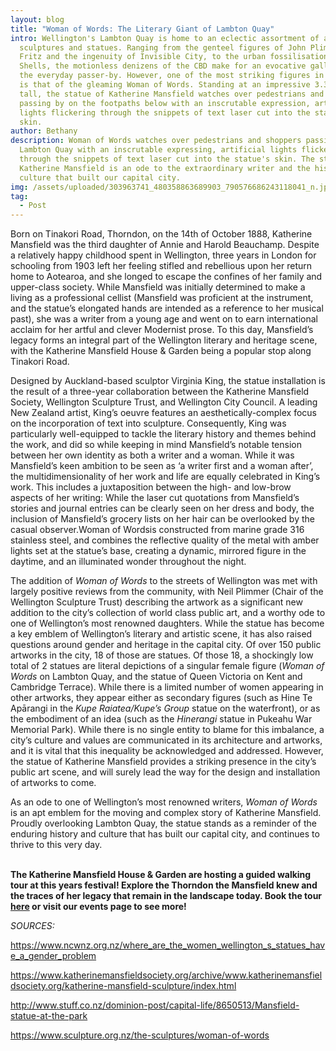 ```yaml
---
layout: blog
title: "Woman of Words: The Literary Giant of Lambton Quay"
intro: Wellington's Lambton Quay is home to an eclectic assortment of art,
  sculptures and statues. Ranging from the genteel figures of John Plimmer and
  Fritz and the ingenuity of Invisible City, to the urban fossilisation of
  Shells, the motionless denizens of the CBD make for an evocative gallery for
  the everyday passer-by. However, one of the most striking figures in the city
  is that of the gleaming Woman of Words. Standing at an impressive 3.3 metres
  tall, the statue of Katherine Mansfield watches over pedestrians and shoppers
  passing by on the footpaths below with an inscrutable expression, artificial
  lights flickering through the snippets of text laser cut into the statue’s
  skin.
author: Bethany
description: Woman of Words watches over pedestrians and shoppers passing by on
  Lambton Quay with an inscrutable expressing, artificial lights flickering
  through the snippets of text laser cut into the statue's skin. The statute of
  Katherine Mansfield is an ode to the extraordinary writer and the history and
  culture that built our capital city.
img: /assets/uploaded/303963741_480358863689903_790576686243118041_n.jpg
tag:
  - Post
---
```

Born on Tinakori Road, Thorndon, on the 14th of October 1888, Katherine Mansfield was the third daughter of Annie and Harold Beauchamp. Despite a relatively happy childhood spent in Wellington, three years in London for schooling from 1903 left her feeling stifled and rebellious upon her return home to Aotearoa, and she longed to escape the confines of her family and upper-class society. While Mansfield was initially determined to make a living as a professional cellist (Mansfield was proficient at the instrument, and the statue’s elongated hands are intended as a reference to her musical past), she was a writer from a young age and went on to earn international acclaim for her artful and clever Modernist prose. To this day, Mansfield’s legacy forms an integral part of the Wellington literary and heritage scene, with the Katherine Mansfield House & Garden being a popular stop along Tinakori Road.



Designed by Auckland-based sculptor Virginia King, the statue installation is the result of a three-year collaboration between the Katherine Mansfield Society, Wellington Sculpture Trust, and Wellington City Council. A leading New Zealand artist, King’s oeuvre features an aesthetically-complex focus on the incorporation of text into sculpture. Consequently, King was particularly well-equipped to tackle the literary history and themes behind the work, and did so while keeping in mind Mansfield’s notable tension between her own identity as both a writer and a woman. While it was Mansfield’s keen ambition to be seen as ‘a writer first and a woman after’, the multidimensionality of her work and life are equally celebrated in King’s work. This includes a juxtaposition between the high- and low-brow aspects of her writing: While the laser cut quotations from Mansfield’s stories and journal entries can be clearly seen on her dress and body, the inclusion of Mansfield’s grocery lists on her hair can be overlooked by the casual observer.Woman of Wordsis constructed from marine grade 316 stainless steel, and combines the reflective quality of the metal with amber lights set at the statue’s base, creating a dynamic, mirrored figure in the daytime, and an illuminated wonder throughout the night.



The addition of *Woman of Words* to the streets of Wellington was met with largely positive reviews from the community, with Neil Plimmer (Chair of the Wellington Sculpture Trust) describing the artwork as a significant new addition to the city’s collection of world class public art, and a worthy ode to one of Wellington’s most renowned daughters. While the statue has become a key emblem of Wellington’s literary and artistic scene, it has also raised questions around gender and heritage in the capital city. Of over 150 public artworks in the city, 18 of those are statues. Of those 18, a shockingly low total of 2 statues are literal depictions of a singular female figure (*Woman of Words* on Lambton Quay, and the statue of Queen Victoria on Kent and Cambridge Terrace). While there is a limited number of women appearing in other artworks, they appear either as secondary figures (such as Hine Te Apārangi in the *Kupe Raiatea/Kupe’s Group* statue on the waterfront), or as the embodiment of an idea (such as the *Hinerangi* statue in Pukeahu War Memorial Park). While there is no single entity to blame for this imbalance, a city’s culture and values are communicated in its architecture and artworks, and it is vital that this inequality be acknowledged and addressed. However, the statue of Katherine Mansfield provides a striking presence in the city’s public art scene, and will surely lead the way for the design and installation of artworks to come.

As an ode to one of Wellington’s most renowned writers, *Woman of Words* is an apt emblem for the moving and complex story of Katherine Mansfield. Proudly overlooking Lambton Quay, the statue stands as a reminder of the enduring history and culture that has built our capital city, and continues to thrive to this very day.

\
**The Katherine Mansfield House & Garden are hosting a guided walking tour at this years festival! Explore the Thorndon the Mansfield knew and the traces of her legacy that remain in the landscape today. Book the tour [here](https://www.katherinemansfield.com/event/katherine-mansfields-thorndon-guided-walking-tour-2022) or visit our events page to see more!** 

*SOURCES:*

<https://www.ncwnz.org.nz/where_are_the_women_wellington_s_statues_have_a_gender_problem>

<https://www.katherinemansfieldsociety.org/archive/www.katherinemansfieldsociety.org/katherine-mansfield-sculpture/index.html>

<http://www.stuff.co.nz/dominion-post/capital-life/8650513/Mansfield-statue-at-the-park>

<https://www.sculpture.org.nz/the-sculptures/woman-of-words>